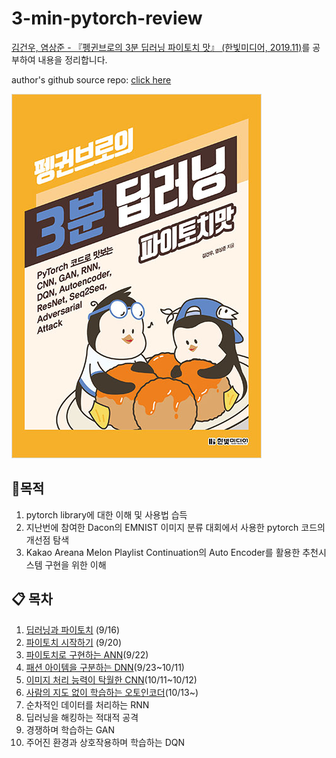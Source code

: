 # 3-min-pytorch-review
<a href="https://www.hanbit.co.kr/store/books/look.php?p_code=B7193109877">김건우, 염상준 - 『펭귄브로의 3분 딥러닝 파이토치 맛』 (한빛미디어, 2019.11)</a>를 공부하여 내용을 정리합니다.

author's github source repo: <a href="https://github.com/keon/3-min-pytorch">click here</a> 



![coverimage](img/bookcover.jpg)





## :dart: ​목적

1. pytorch library에 대한 이해 및 사용법 습득
2. 지난번에 참여한 Dacon의 EMNIST 이미지 분류 대회에서 사용한 pytorch 코드의 개선점 탐색
3.  Kakao Areana Melon Playlist Continuation의 Auto Encoder를 활용한 추천시스템 구현을 위한 이해 



## :clipboard: 목차

1. <a href="https://github.com/JerryKwon/3-min-pytorch-review/blob/master/1.%20%EB%94%A5%EB%9F%AC%EB%8B%9D%EA%B3%BC%20%ED%8C%8C%EC%9D%B4%ED%86%A0%EC%B9%98/1.%20%EB%94%A5%EB%9F%AC%EB%8B%9D%EA%B3%BC%20%ED%8C%8C%EC%9D%B4%ED%86%A0%EC%B9%98.ipynb">딥러닝과 파이토치</a> (9/16)
2. <a href="https://github.com/JerryKwon/3-min-pytorch-review/blob/master/2.%20%ED%8C%8C%EC%9D%B4%ED%86%A0%EC%B9%98%20%EC%8B%9C%EC%9E%91%ED%95%98%EA%B8%B0/2.%20%ED%8C%8C%EC%9D%B4%ED%86%A0%EC%B9%98%20%EC%8B%9C%EC%9E%91%ED%95%98%EA%B8%B0.ipynb">파이토치 시작하기</a> (9/20)
3. <a href="https://github.com/JerryKwon/3-min-pytorch-review/blob/master/3.%20%ED%8C%8C%EC%9D%B4%ED%86%A0%EC%B9%98%EB%A1%9C%20%EA%B5%AC%ED%98%84%ED%95%98%EB%8A%94%20ANN/3.%20%ED%8C%8C%EC%9D%B4%ED%86%A0%EC%B9%98%EB%A1%9C%20%EA%B5%AC%ED%98%84%ED%95%98%EB%8A%94%20ANN.ipynb">파이토치로 구현하는 ANN</a>(9/22)
4. <a href="https://github.com/JerryKwon/3-min-pytorch-review/blob/master/4.%20%ED%8C%A8%EC%85%98%20%EC%95%84%EC%9D%B4%ED%85%9C%EC%9D%84%20%EA%B5%AC%EB%B6%84%ED%95%98%EB%8A%94%20DNN/4.%20%ED%8C%A8%EC%85%98%20%EC%95%84%EC%9D%B4%ED%85%9C%EC%9D%84%20%EA%B5%AC%EB%B6%84%ED%95%98%EB%8A%94%20DNN.ipynb">패션 아이템을 구분하는 DNN</a>(9/23~10/11)
5. <a href="https://github.com/JerryKwon/3-min-pytorch-review/blob/master/5.%20%EC%9D%B4%EB%AF%B8%EC%A7%80%20%EC%B2%98%EB%A6%AC%20%EB%8A%A5%EB%A0%A5%EC%9D%B4%20%ED%83%81%EC%9B%94%ED%95%9C%20CNN/5.%20%EC%9D%B4%EB%AF%B8%EC%A7%80%20%EC%B2%98%EB%A6%AC%20%EB%8A%A5%EB%A0%A5%EC%9D%B4%20%ED%83%81%EC%9B%94%ED%95%9C%20CNN.ipynb">이미지 처리 능력이 탁월한 CNN</a>(10/11~10/12)
6. <a href="https://github.com/JerryKwon/3-min-pytorch-review/blob/master/6.%20%EC%82%AC%EB%9E%8C%EC%9D%98%20%EC%A7%80%EB%8F%84%20%EC%97%86%EC%9D%B4%20%ED%95%99%EC%8A%B5%ED%95%98%EB%8A%94%20%EC%98%A4%ED%86%A0%EC%9D%B8%EC%BD%94%EB%8D%94/6.%20%EC%82%AC%EB%9E%8C%EC%9D%98%20%EC%A7%80%EB%8F%84%20%EC%97%86%EC%9D%B4%20%ED%95%99%EC%8A%B5%ED%95%98%EB%8A%94%20%EC%98%A4%ED%86%A0%EC%9D%B8%EC%BD%94%EB%8D%94.ipynb">사람의 지도 없이 학습하는 오토인코더</a>(10/13~)
7. 순차적인 데이터를 처리하는 RNN
8. 딥러닝을 해킹하는 적대적 공격
9. 경쟁하며 학습하는 GAN
10. 주어진 환경과 상호작용하며 학습하는 DQN
